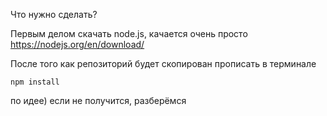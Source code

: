Что нужно сделать?

Первым делом скачать node.js, качается очень просто
https://nodejs.org/en/download/


После того как репозиторий будет скопирован прописать в терминале

`npm install`

по идее) если не получится, разберёмся